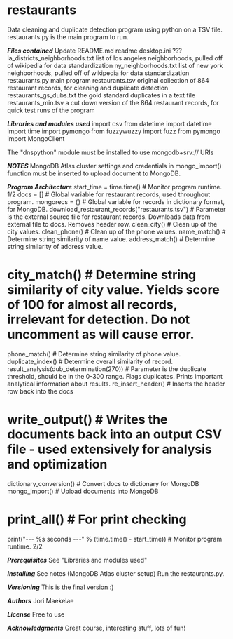 # restaurants
Data cleaning and duplicate detection program using python on a TSV file.
restaurants.py is the main program to run.

***Files contained***
Update README.md                readme
desktop.ini                     ???
la_districts_neighborhoods.txt  list of los angeles neighborhoods, pulled off of wikipedia for data standardization
ny_neighborhoods.txt            list of new york neighborhoods, pulled off of wikipedia for data standardization
restaurants.py                  main program
restaurants.tsv                 original collection of 864 restaurant records, for cleaning and duplicate detection
restaurants_gs_dubs.txt         the gold standard duplicates in a text file
restaurants_min.tsv             a cut down version of the 864 restaurant records, for quick test runs of the program

***Libraries and modules used***
import csv
from datetime import datetime
import time
import pymongo
from fuzzywuzzy import fuzz
from pymongo import MongoClient

The "dnspython" module must be installed to use mongodb+srv:// URIs

***NOTES***
MongoDB Atlas cluster settings and credentials in mongo_import() function must be inserted to upload document to MongoDB.

***Program Architecture***
start_time = time.time()                            		# Monitor program runtime. 1/2
docs = []                                           		# Global variable for restaurant records, used throughout program.
mongorecs = {}                                      		# Global variable for records in dictionary format, for MongoDB.
download_restaurant_records("restaurants.tsv")      		# Parameter is the external source file for restaurant records. Downloads data from external file to docs. Removes header row.
clean_city()                                        		# Clean up of the city values.
clean_phone()                                       		# Clean up of the phone values.
name_match()                                        		# Determine string similarity of name value.
address_match()                                     		# Determine string similarity of address value.
# city_match()                                      		# Determine string similarity of city value. Yields score of 100 for almost all records, irrelevant for detection. Do not uncomment as will cause error.
phone_match()                                       		# Determine string similarity of phone value.
duplicate_index()                                   		# Determine overall similarity of record.
result_analysis(dub_determination(270))             		# Parameter is the duplicate threshold, should be in the 0-300 range. Flags duplicates. Prints important analytical information about results.
re_insert_header()                                  		# Inserts the header row back into the docs
# write_output()                                    		# Writes the documents back into an output CSV file - used extensively for analysis and optimization
dictionary_conversion()                             		# Convert docs to dictionary for MongoDB
mongo_import()                                      		# Upload documents into MongoDB
# print_all()                                       		# For print checking
print("--- %s seconds ---" % (time.time() - start_time))	# Monitor program runtime. 2/2


***Prerequisites***
See "Libraries and modules used"

***Installing***
See notes (MongoDB Atlas cluster setup)
Run the restaurants.py.

***Versioning***
This is the final version :)

***Authors***
Jori Maekelae

***License***
Free to use

***Acknowledgments***
Great course, interesting stuff, lots of fun!
